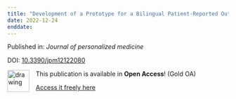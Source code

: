 ```yaml
---
title: "Development of a Prototype for a Bilingual Patient-Reported Outcome Measure of the Important Health Aspects of Quality of Life in People Living with HIV: The Preference Based HIV Index (PB-HIV)."
date: 2022-12-24
enddate:
---
```


Published in: *Journal of personalized medicine*

DOI: [10.3390/jpm12122080](https://doi.org/10.3390/jpm12122080)

<img src="https://upload.wikimedia.org/wikipedia/commons/thumb/7/77/Open_Access_logo_PLoS_transparent.svg/800px-Open_Access_logo_PLoS_transparent.svg.png" alt="drawing" width="50" align="left"/> &nbsp;&nbsp;&nbsp;This publication is available in **Open Access**! (Gold OA)

&nbsp;&nbsp;&nbsp;<a href="https://www.mdpi.com/2075-4426/12/12/2080/pdf?version=1671530470">Access it freely here</a>

